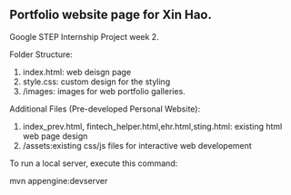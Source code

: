 ## Portfolio website page for Xin Hao.

Google STEP Internship Project week 2.

Folder Structure:
1. index.html: web deisgn page
2. style.css: custom design for the styling
3. /images: images for web portfolio galleries.

Additional Files (Pre-developed Personal Website):
1. index_prev.html, fintech_helper.html,ehr.html,sting.html: existing html web page design
2. /assets:existing css/js files for interactive web developement

To run a local server, execute this
command:

mvn appengine:devserver
